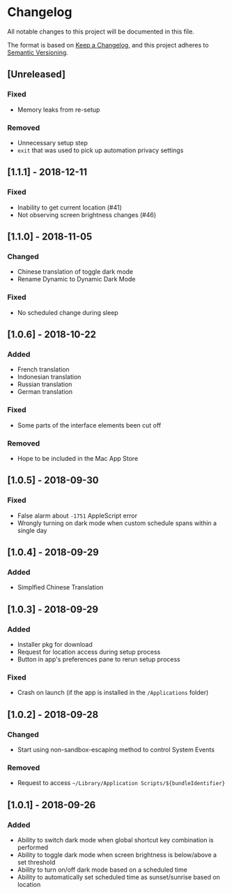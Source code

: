 # Changelog
All notable changes to this project will be documented in this file.

The format is based on [Keep a Changelog](https://keepachangelog.com/en/1.0.0/),
and this project adheres to [Semantic Versioning](https://semver.org/spec/v2.0.0.html).

## [Unreleased]
### Fixed
- Memory leaks from re-setup

### Removed
- Unnecessary setup step
- `exit` that was used to pick up automation privacy settings

## [1.1.1] - 2018-12-11
### Fixed
- Inability to get current location (#41)
- Not observing screen brightness changes (#46)

## [1.1.0] - 2018-11-05
### Changed
- Chinese translation of toggle dark mode
- Rename Dynamic to Dynamic Dark Mode

### Fixed
- No scheduled change during sleep

## [1.0.6] - 2018-10-22
### Added
- French translation
- Indonesian translation
- Russian translation
- German translation

### Fixed
- Some parts of the interface elements been cut off

### Removed
- Hope to be included in the Mac App Store

## [1.0.5] - 2018-09-30
### Fixed
- False alarm about `-1751` AppleScript error
- Wrongly turning on dark mode when custom schedule spans within a single day

## [1.0.4] - 2018-09-29
### Added
- Simplfied Chinese Translation

## [1.0.3] - 2018-09-29
### Added
- Installer pkg for download
- Request for location access during setup process
- Button in app's preferences pane to rerun setup process

### Fixed
- Crash on launch (if the app is installed in the `/Applications` folder)

## [1.0.2] - 2018-09-28
### Changed
- Start using non-sandbox-escaping method to control System Events

### Removed
- Request to access `~/Library/Application Scripts/${bundleIdentifier}`

## [1.0.1] - 2018-09-26
### Added
- Ability to switch dark mode when global shortcut key combination is performed
- Ability to toggle dark mode when screen brightness is below/above a set threshold
- Ability to turn on/off dark mode based on a scheduled time
- Ability to automatically set scheduled time as sunset/sunrise based on location

